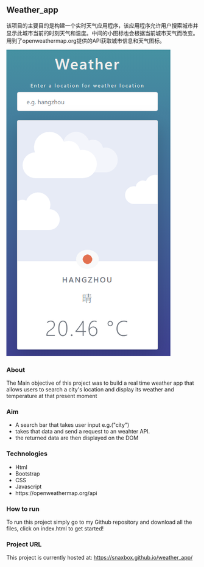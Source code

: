## Weather_app
该项目的主要目的是构建一个实时天气应用程序，该应用程序允许用户搜索城市并显示此城市当前的时刻天气和温度。中间的小图标也会根据当前城市天气而改变。
用到了openweathermap.org提供的API获取城市信息和天气图标。

![Image of ninja form](weather.png)

### About
The Main objective of this project was to build a real time weather app that allows users to search a city's location and display its weather and temperature at that present moment 

### Aim
<ul>
  <li>A search bar that takes user input e.g.("city")</li>
  <li>takes that data and send a request to an weahter API.</li>
  <li>the returned data are then displayed on the DOM</li>
</ul>

### Technologies
<ul>
  <li>Html</li>
  <li>Bootstrap </li>
  <li>CSS</li>
  <li>Javascript</li>
  <li>https://openweathermap.org/api</li>
</ul>

### How to run
To run this project simply go to my Github repository and download all the files, click on index.html to get started!

### Project URL
This project is currently hosted at: https://snaxbox.github.io/weather_app/






